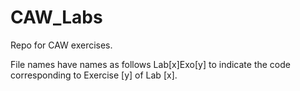 # CAW_Labs
Repo for CAW exercises.

File names have names as follows Lab[x]Exo[y] to indicate the code
corresponding to Exercise [y] of Lab [x].

